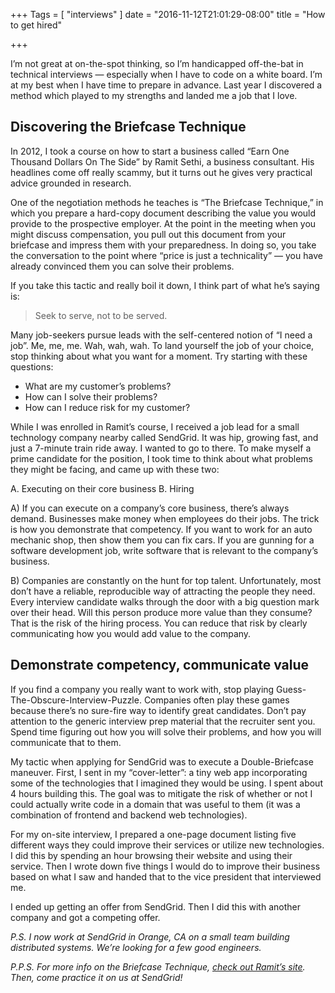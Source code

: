 +++
Tags = [
  "interviews"
]
date = "2016-11-12T21:01:29-08:00"
title = "How to get hired"

+++

I’m not great at on-the-spot thinking, so I’m handicapped off-the-bat in
technical interviews — especially when I have to code on a white board. I’m at
my best when I have time to prepare in advance. Last year I discovered a method
which played to my strengths and landed me a job that I love.

## Discovering the Briefcase Technique

In 2012, I took a course on how to start a business called “Earn One Thousand
Dollars On The Side” by Ramit Sethi, a business consultant. His headlines come
off really scammy, but it turns out he gives very practical advice grounded in
research.

One of the negotiation methods he teaches is “The Briefcase Technique,” in which
you prepare a hard-copy document describing the value you would provide to the
prospective employer. At the point in the meeting when you might discuss
compensation, you pull out this document from your briefcase and impress them
with your preparedness. In doing so, you take the conversation to the point
where “price is just a technicality” — you have already convinced them you can
solve their problems.

If you take this tactic and really boil it down, I think part of what he’s
saying is:

> Seek to serve, not to be served.

Many job-seekers pursue leads with the self-centered notion of “I need a job”.
Me, me, me. Wah, wah, wah. To land yourself the job of your choice, stop
thinking about what you want for a moment. Try starting with these questions:

- What are my customer’s problems?
- How can I solve their problems?
- How can I reduce risk for my customer?

While I was enrolled in Ramit’s course, I received a job lead for a small
technology company nearby called SendGrid. It was hip, growing fast, and just a
7-minute train ride away. I wanted to go to there. To make myself a prime
candidate for the position, I took time to think about what problems they might
be facing, and came up with these two:

A. Executing on their core business
B. Hiring

A) If you can execute on a company’s core business, there’s always demand.
Businesses make money when employees do their jobs. The trick is how you
demonstrate that competency. If you want to work for an auto mechanic shop, then
show them you can fix cars. If you are gunning for a software development job,
write software that is relevant to the company’s business.

B) Companies are constantly on the hunt for top talent. Unfortunately, most
don’t have a reliable, reproducible way of attracting the people they need.
Every interview candidate walks through the door with a big question mark over
their head. Will this person produce more value than they consume? That is the
risk of the hiring process. You can reduce that risk by clearly communicating
how you would add value to the company.

## Demonstrate competency, communicate value

If you find a company you really want to work with, stop playing
Guess-The-Obscure-Interview-Puzzle. Companies often play these games because
there’s no sure-fire way to identify great candidates. Don’t pay attention to
the generic interview prep material that the recruiter sent you. Spend time
figuring out how you will solve their problems, and how you will communicate
that to them.

My tactic when applying for SendGrid was to execute a Double-Briefcase maneuver.
First, I sent in my “cover-letter”: a tiny web app incorporating some of the
technologies that I imagined they would be using. I spent about 4 hours building
this. The goal was to mitigate the risk of whether or not I could actually write
code in a domain that was useful to them (it was a combination of frontend and
backend web technologies).

For my on-site interview, I prepared a one-page document listing five different
ways they could improve their services or utilize new technologies. I did this
by spending an hour browsing their website and using their service. Then I wrote
down five things I would do to improve their business based on what I saw and
handed that to the vice president that interviewed me.

I ended up getting an offer from SendGrid. Then I did this with another company
and got a competing offer.

*P.S. I now work at SendGrid in Orange, CA on a small team building distributed
systems. We’re looking for a few good engineers.*

*P.P.S. For more info on the Briefcase Technique, [check out Ramit’s
site](http://www.iwillteachyoutoberich.com/the-briefcase-technique/). Then, come
practice it on us at SendGrid!*
